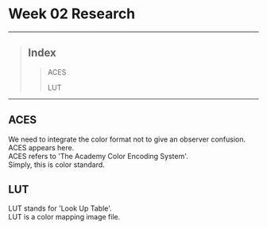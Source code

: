 # Week 02 Research
- - -
> ## Index
>   > ACES
>   > 
>   > LUT
- - -
## ACES
We need to integrate the color format not to give an observer confusion.   
ACES appears here.   
ACES refers to 'The Academy Color Encoding System'.   
Simply, this is color standard.
   
## LUT
LUT stands for 'Look Up Table'.    
LUT is a color mapping image file.   
